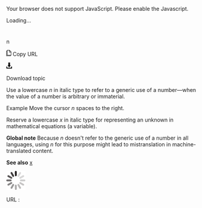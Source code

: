 ﻿Your browser does not support JavaScript. Please enable the Javascript.

Loading...

# 

n

![Copy URL](media/n/Copy.png)
Copy URL

![Download](media/n/Download.png)

Download topic

Use a lowercase *n* in italic type to refer to a generic use of a number—when the value of a number is arbitrary or immaterial. 

Example Move the cursor *n* spaces to the right. 

Reserve a lowercase *x* in italic type for representing an unknown in mathematical equations (a variable).

**Global note** Because *n* doesn't refer to the generic use of a number in all languages, using *n* for this purpose might lead to mistranslation in machine-translated content.

**See also** [x](https://worldready.cloudapp.net/Styleguide/Read?id=2700&topicid=35498)

![In progress](media/n/activity-large.gif)

URL :
